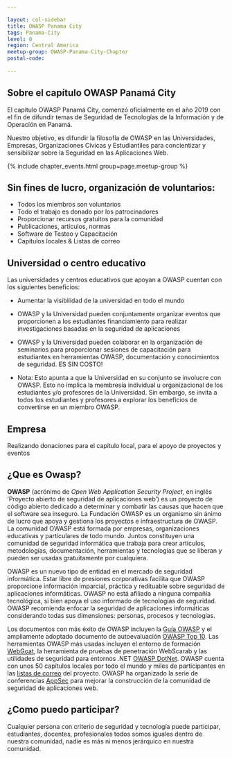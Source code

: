 ```yaml
---

layout: col-sidebar
title: OWASP Panama City
tags: Panama-City
level: 0
region: Central America
meetup-group: OWASP-Panama-City-Chapter
postal-code: 
 
---
```


<style type="text/css">

.news-events{

	display: none;
}
</style>

## Sobre el capítulo OWASP Panamá City
El capitulo OWASP Panamá City, comenzó oficialmente en el año 2019 con el fin de difundir temas de Seguridad de Tecnologías de la Información y de Operación en Panamá. 

Nuestro objetivo, es difundir la filosofía de OWASP en las Universidades, Empresas, Organizaciones Cívicas y Estudiantiles para concientizar y sensibilizar sobre la Seguridad en las Aplicaciones Web.

{% include chapter_events.html group=page.meetup-group %}

## Sin fines de lucro, organización de voluntarios:
* Todos los miembros son voluntarios
* Todo el trabajo es donado por los patrocinadores
* Proporcionar recursos gratuitos para la comunidad
* Publicaciones, artículos, normas
* Software de Testeo y Capacitación
* Capítulos locales & Listas de correo


## Universidad o centro educativo
Las universidades y centros educativos que apoyan a OWASP cuentan con los siguientes beneficios:

* Aumentar la visibilidad de la universidad en todo el mundo
* OWASP y la Universidad pueden conjuntamente organizar eventos que proporcionen a los estudiantes financiamiento para realizar investigaciones basadas en la seguridad de aplicaciones
* OWASP y la Universidad pueden colaborar en la organización de seminarios para proporcionar sesiones de capacitación para estudiantes en herramientas OWASP, documentación y conocimientos de seguridad.
ES SIN COSTO!

* Nota: Esto apunta a que la Universidad en su conjunto se involucre con OWASP. Esto no implica la membresía individual u organizacional de los estudiantes y/o profesores de la Universidad. Sin embargo, se invita a todos los estudiantes y profesores a explorar los beneficios de convertirse en un miembro OWASP.

## Empresa
Realizando donaciones para el capítulo local, para el apoyo de proyectos y eventos



## ¿Que es Owasp?

**OWASP** (acrónimo de *Open Web Application
Security Project*, en inglés ‘Proyecto
abierto de seguridad de aplicaciones
web’) es un proyecto de código
abierto dedicado a determinar y combatir
las causas que hacen que el software sea
inseguro. La Fundación OWASP es un
organismo sin ánimo de lucro que apoya y
gestiona los proyectos e infraestructura de OWASP. La comunidad OWASP
está formada por empresas, organizaciones educativas y particulares de
todo mundo. Juntos constituyen una comunidad de seguridad informática
que trabaja para crear artículos, metodologías, documentación,
herramientas y tecnologías que se liberan y pueden ser usadas
gratuitamente por cualquiera.

OWASP es un nuevo tipo de entidad en el mercado de seguridad
informática. Estar libre de presiones corporativas facilita que OWASP
proporcione información imparcial, práctica y redituable sobre seguridad
de aplicaciones informáticas. OWASP no está afiliado a ninguna compañía
tecnológica, si bien apoya el uso informado de tecnologías de seguridad.
OWASP recomienda enfocar la seguridad de aplicaciones informáticas
considerando todas sus dimensiones: personas, procesos y tecnologías.

Los documentos con más éxito de OWASP incluyen la [Guía
OWASP](https://owasp.org/www-project-web-security-testing-guide/) y el ampliamente adoptado documento de
autoevaluación [OWASP Top 10](https://owasp.org/www-project-top-ten/). Las herramientas
OWASP más usadas incluyen el entorno de formación
[WebGoat](https://owasp.org/www-project-webgoat/), la herramienta de pruebas de penetración
WebScarab y las utilidades de seguridad para
entornos .NET [OWASP
DotNet](https://owasp.org/www-project-.net/). OWASP cuenta con unos 50 capítulos
locales por todo el mundo y miles de participantes en las [listas de
correo](https://lists.owasp.org/mailman/listinfo) del proyecto. OWASP ha organizado la
serie de conferencias [AppSec](https://owasp.org/events/) para mejorar la
construcción de la comunidad de seguridad de aplicaciones web.

## ¿Como puedo participar?

Cualquier persona con criterio de seguridad y tecnología puede
participar, estudiantes, docentes, profesionales todos somos iguales
dentro de nuestra comunidad, nadie es más ni menos jerárquico en nuestra
comunidad.

